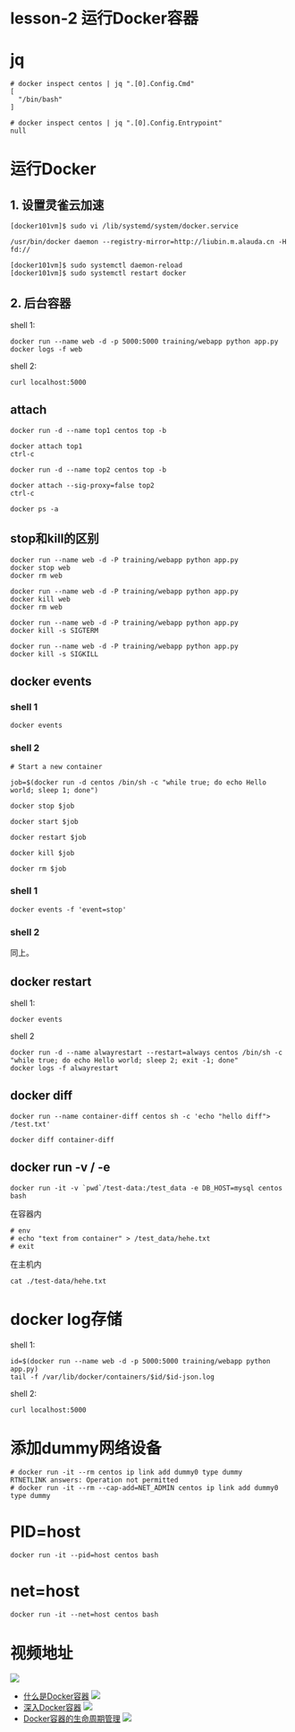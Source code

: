 # lesson-2 运行Docker容器


# jq

```
# docker inspect centos | jq ".[0].Config.Cmd"
[
  "/bin/bash"
]

# docker inspect centos | jq ".[0].Config.Entrypoint"
null

```

# 运行Docker

## 1. 设置灵雀云加速

```
[docker101vm]$ sudo vi /lib/systemd/system/docker.service

/usr/bin/docker daemon --registry-mirror=http://liubin.m.alauda.cn -H fd://

[docker101vm]$ sudo systemctl daemon-reload
[docker101vm]$ sudo systemctl restart docker
```

## 2. 后台容器

shell 1:

```
docker run --name web -d -p 5000:5000 training/webapp python app.py
docker logs -f web
```

shell 2:

```
curl localhost:5000
```

## attach

```
docker run -d --name top1 centos top -b

docker attach top1
ctrl-c

docker run -d --name top2 centos top -b

docker attach --sig-proxy=false top2
ctrl-c

docker ps -a

```

## stop和kill的区别

```
docker run --name web -d -P training/webapp python app.py
docker stop web
docker rm web

docker run --name web -d -P training/webapp python app.py
docker kill web
docker rm web

docker run --name web -d -P training/webapp python app.py
docker kill -s SIGTERM

docker run --name web -d -P training/webapp python app.py
docker kill -s SIGKILL

```

## docker events

### shell 1

```
docker events
```

### shell 2

```
# Start a new container

job=$(docker run -d centos /bin/sh -c "while true; do echo Hello world; sleep 1; done")

docker stop $job

docker start $job

docker restart $job

docker kill $job

docker rm $job
```

### shell 1

```
docker events -f 'event=stop'
```

### shell 2

同上。

## docker restart

shell 1:

```
docker events
```

shell 2

```
docker run -d --name alwayrestart --restart=always centos /bin/sh -c "while true; do echo Hello world; sleep 2; exit -1; done"
docker logs -f alwayrestart
```

## docker diff

```
docker run --name container-diff centos sh -c 'echo "hello diff"> /test.txt'

docker diff container-diff

```

## docker run -v / -e

```
docker run -it -v `pwd`/test-data:/test_data -e DB_HOST=mysql centos bash
```

在容器内

```
# env
# echo "text from container" > /test_data/hehe.txt
# exit
```

在主机内

```
cat ./test-data/hehe.txt
```

# docker log存储

shell 1:

```
id=$(docker run --name web -d -p 5000:5000 training/webapp python app.py)
tail -f /var/lib/docker/containers/$id/$id-json.log 

```

shell 2:

```
curl localhost:5000
```

# 添加dummy网络设备

```
# docker run -it --rm centos ip link add dummy0 type dummy
RTNETLINK answers: Operation not permitted
# docker run -it --rm --cap-add=NET_ADMIN centos ip link add dummy0 type dummy
```

# PID=host

```
docker run -it --pid=host centos bash

```

# net=host

```
docker run -it --net=host centos bash
```

# 视频地址

![](http://video.kk8.cdn.bj.xs3cnc.com/2c/i/covers/Docker4.jpg)
* [什么是Docker容器](http://www.kaikeba.com/kkb/kaikeba/content_video.html?vId=2724)
![](http://video.kk8.cdn.bj.xs3cnc.com/2c/i/covers/Docker5.jpg)
* [深入Docker容器](http://www.kaikeba.com/kkb/kaikeba/content_video.html?vId=2725)
![](http://video.kk8.cdn.bj.xs3cnc.com/2c/i/covers/Docker6.jpg)
* [Docker容器的生命周期管理](http://www.kaikeba.com/kkb/kaikeba/content_video.html?vId=2726)
![](http://video.kk8.cdn.bj.xs3cnc.com/2c/i/covers/Docker7.jpg)
